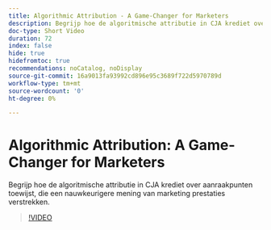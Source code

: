 ```yaml
---
title: Algorithmic Attribution - A Game-Changer for Marketers
description: Begrijp hoe de algoritmische attributie in CJA krediet over aanraakpunten toewijst, die een nauwkeurigere mening van marketing prestaties verstrekken.
doc-type: Short Video
duration: 72
index: false
hide: true
hidefromtoc: true
recommendations: noCatalog, noDisplay
source-git-commit: 16a9013fa93992cd896e95c3689f722d5970789d
workflow-type: tm+mt
source-wordcount: '0'
ht-degree: 0%

---
```



# Algorithmic Attribution: A Game-Changer for Marketers

Begrijp hoe de algoritmische attributie in CJA krediet over aanraakpunten toewijst, die een nauwkeurigere mening van marketing prestaties verstrekken.

<!-- 85_S106_3442453_71_algorithmic-attribution-a-gamechanger-for-marketers -->
>[!VIDEO](https://video.tv.adobe.com/v/3458301/?learn=on&enablevpops=true)
